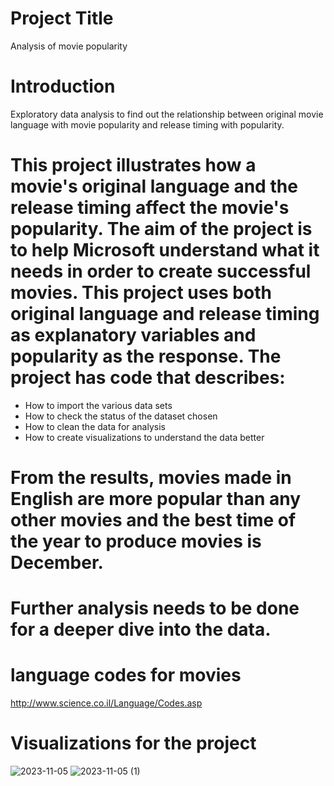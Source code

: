 # Project Title
Analysis of movie popularity
# Introduction
 Exploratory data analysis to find out the relationship between original movie language with movie popularity and release timing with popularity.
# This project illustrates how a movie's original language and the release timing affect the movie's popularity. The aim of the project is to help Microsoft understand what it needs in order to create successful movies. This project uses both original language and release timing as explanatory variables and popularity as the response. The project has code that describes:
* How to import the various data sets
* How to check the status of the dataset chosen
* How to clean the data for analysis
* How to create visualizations to understand the data better
# From the results, movies made in English are more popular than any other movies and the best time of the year to produce movies is December.
# Further analysis needs to be done for a deeper dive into the data.
# language codes for movies
http://www.science.co.il/Language/Codes.asp 
# Visualizations for the project
![2023-11-05](https://github.com/shalomirungu/microsoft_movies_project/assets/149403427/aee87fd2-3ea8-4bac-a752-9fbd8d5baadb)
![2023-11-05 (1)](https://github.com/shalomirungu/microsoft_movies_project/assets/149403427/fa2dd46f-f880-4cf8-b4dc-dd4d16af9ad7)
